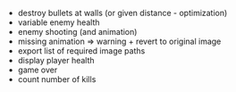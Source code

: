 - destroy bullets at walls (or given distance - optimization)
- variable enemy health
- enemy shooting (and animation)
- missing animation => warning + revert to original image
- export list of required image paths
- display player health
- game over
- count number of kills
